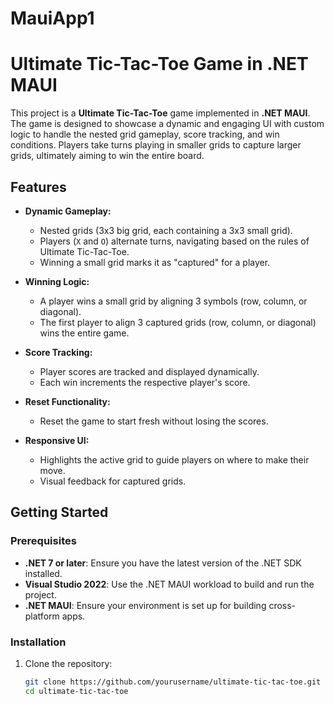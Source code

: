 # MauiApp1
# Ultimate Tic-Tac-Toe Game in .NET MAUI

This project is a **Ultimate Tic-Tac-Toe** game implemented in **.NET MAUI**. The game is designed to showcase a dynamic and engaging UI with custom logic to handle the nested grid gameplay, score tracking, and win conditions. Players take turns playing in smaller grids to capture larger grids, ultimately aiming to win the entire board.

## Features

- **Dynamic Gameplay:**
  - Nested grids (3x3 big grid, each containing a 3x3 small grid).
  - Players (`X` and `O`) alternate turns, navigating based on the rules of Ultimate Tic-Tac-Toe.
  - Winning a small grid marks it as "captured" for a player.

- **Winning Logic:**
  - A player wins a small grid by aligning 3 symbols (row, column, or diagonal).
  - The first player to align 3 captured grids (row, column, or diagonal) wins the entire game.

- **Score Tracking:**
  - Player scores are tracked and displayed dynamically.
  - Each win increments the respective player's score.

- **Reset Functionality:**
  - Reset the game to start fresh without losing the scores.

- **Responsive UI:**
  - Highlights the active grid to guide players on where to make their move.
  - Visual feedback for captured grids.


## Getting Started

### Prerequisites

- **.NET 7 or later**: Ensure you have the latest version of the .NET SDK installed.
- **Visual Studio 2022**: Use the .NET MAUI workload to build and run the project.
- **.NET MAUI**: Ensure your environment is set up for building cross-platform apps.

### Installation

1. Clone the repository:
   ```bash
   git clone https://github.com/yourusername/ultimate-tic-tac-toe.git
   cd ultimate-tic-tac-toe
